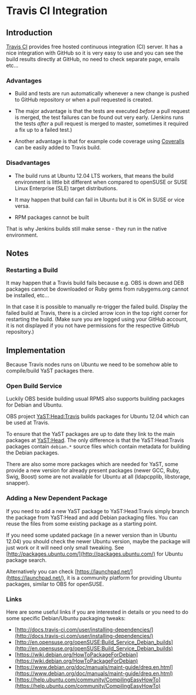 # Travis CI Integration


## Introduction

[Travis CI](https://travis-ci.org/) provides free hosted continuous integration
(CI) server. It has a nice integration with GitHub so it is very easy to
use and you can see the build results directly at GitHub, no need to check separate
page, emails etc...


### Advantages

- Build and tests are run automatically whenever a new change is pushed to GitHub
  repository or when a pull requested is created.

- The major advantage is that the tests are executed *before* a pull request
  is merged, the test failures can be found out very early. (Jenkins runs the tests
  *after* a pull request is merged to master, sometimes it required a fix up to
  a failed test.)

- Another advantage is that for example code coverage using
  [Coveralls](https://coveralls.io/) can be easily added to Travis build.

### Disadvantages

- The build runs at Ubuntu 12.04 LTS workers, that means the build environment
  is little bit different when compared to openSUSE or SUSE Linux Enterprise (SLE)
  target distributions.

- It may happen that build can fail in Ubuntu but it is OK in SUSE or vice versa.

- RPM packages cannot be built

That is why Jenkins builds still make sense - they run in the native environment.

## Notes

### Restarting a Build

It may happen that a Travis build fails because e.g. OBS is down and DEB packages cannot be
downloaded or Ruby gems from rubygems.org cannot be installed, etc...

In that case it is possible to manually re-trigger the failed build. Display the failed
build at Travis, there is a circled arrow icon in the top right corner for restarting the build.
(Make sure you are logged using your GitHub account, it is not displayed if you not have
permissions for the respective GitHub repository.)


## Implementation

Because Travis nodes runs on Ubuntu we need to be somehow able to compile/build YaST packages there.


### Open Build Service

Luckily OBS beside building usual RPMS also supports building packages for Debian and Ubuntu.

OBS project [YaST:Head:Travis](https://build.opensuse.org/project/monitor/YaST:Head:Travis)
builds packages for Ubuntu 12.04 which can be used at Travis.

To ensure that the YaST packages are up to date they link to the main packages at
[YaST:Head](https://build.opensuse.org/project/monitor/YaST:Head). The only difference
is that the YaST:Head:Travis packages contain `debian.*` source files which contain
metadata for building the Debian packages.

There are also some more packages which are needed for YaST, some provide a new version
for already present packages (newer GCC, Ruby, Swig, Boost) some are not available
for Ubuntu at all (ldapcpplib, libstorage, snapper).


### Adding a New Dependent Package

If you need to add a new YaST package to YaST:Head:Travis simply branch the package
from YaST:Head and add Debian packaging files. You can reuse the files from some
existing package as a starting point.

If you need some updated package (in a newer version than in Ubuntu 12.04) you should check
the newer Ubuntu version, maybe the package will just work or it will need only small
tweaking. See [http://packages.ubuntu.com/](http://packages.ubuntu.com/) for Ubuntu package
search.

Alternatively you can check [https://launchpad.net/](https://launchpad.net/), it is a
community platform for providing Ubuntu packages, similar to OBS for openSUSE.


### Links

Here are some useful links if you are interested in details or you need to do
some specific Debian/Ubuntu packaging tweaks:

- [http://docs.travis-ci.com/user/installing-dependencies/](http://docs.travis-ci.com/user/installing-dependencies/)
- [http://en.opensuse.org/openSUSE:Build_Service_Debian_builds](http://en.opensuse.org/openSUSE:Build_Service_Debian_builds)
- [https://wiki.debian.org/HowToPackageForDebian](https://wiki.debian.org/HowToPackageForDebian)
- [https://www.debian.org/doc/manuals/maint-guide/dreq.en.html](https://www.debian.org/doc/manuals/maint-guide/dreq.en.html)
- [https://help.ubuntu.com/community/CompilingEasyHowTo](https://help.ubuntu.com/community/CompilingEasyHowTo)


